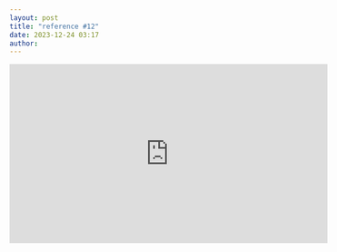 ```yaml
---
layout: post
title: "reference #12"
date: 2023-12-24 03:17
author:
---
```



<iframe width="560" height="315" src="https://www.youtube.com/embed/i1ShTUVIzCI?si=ALmxI27auNFB9ecP" title="YouTube video player" frameborder="0" allow="accelerometer; autoplay; clipboard-write; encrypted-media; gyroscope; picture-in-picture; web-share" allowfullscreen></iframe>
